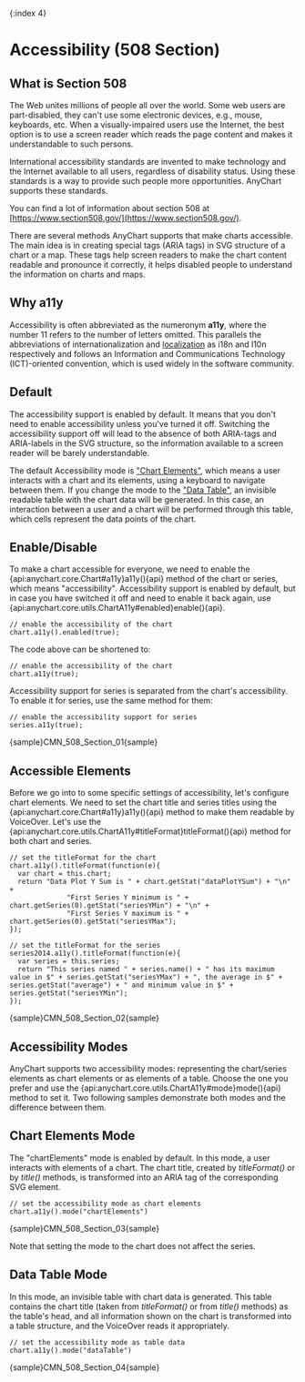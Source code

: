 {:index 4}

# Accessibility (508 Section)

## What is Section 508

The Web unites millions of people all over the world. Some web users are part-disabled, they can't use some electronic devices, e.g., mouse, keyboards, etc. When a visually-impaired users use the Internet, the best option is to use a screen reader which reads the page content and makes it understandable to such persons.

International accessibility standards are invented to make technology and the Internet available to all users, regardless of disability status. Using these standards is a way to provide such people more opportunities. AnyChart supports these standards.

You can find a lot of information about section 508 at [https://www.section508.gov/](https://www.section508.gov/).

There are several methods AnyChart supports that make charts accessible. The main idea is in creating special tags (ARIA tags) in SVG structure of a chart or a map. These tags help screen readers to make the chart content readable and pronounce it correctly, it helps disabled people to understand the information on charts and maps. 

## Why a11y

Accessibility is often abbreviated as the numeronym **a11y**, where the number 11 refers to the number of letters omitted. This parallels the abbreviations of internationalization and [localization](Localization) as i18n and l10n respectively and follows an Information and Communications Technology (ICT)-oriented convention, which is used widely in the software community.

## Default

The accessibility support is enabled by default. It means that you don't need to enable accessibility unless you've turned it off. Switching the accessibility support off will lead to the absence of both ARIA-tags and ARIA-labels in the SVG structure, so the information available to a screen reader will be barely understandable.

The default Accessibility mode is ["Chart Elements"](#chart_elements_mode), which means a user interacts with a chart and its elements, using a keyboard to navigate between them. If you change the mode to the ["Data Table"](#data_table_mode), an invisible readable table with the chart data will be generated. In this case, an interaction between a user and a chart will be performed through this table, which cells represent the data points of the chart.

## Enable/Disable

To make a chart accessible for everyone, we need to enable the {api:anychart.core.Chart#a11y}a11y(){api} method of the chart or series, which means "accessibility". Accessibility support is enabled by default, but in case you have switched it off and need to enable it back again, use {api:anychart.core.utils.ChartA11y#enabled}enable(){api}.

```
// enable the accessibility of the chart
chart.a11y().enabled(true);
```

The code above can be shortened to:

```
// enable the accessibility of the chart
chart.a11y(true);
```
Accessibility support for series is separated from the chart's accessibility. To enable it for series, use the same method for them:

```
// enable the accessibility support for series
series.a11y(true);
```

{sample}CMN\_508\_Section\_01{sample}

## Accessible Elements

Before we go into to some specific settings of accessibility, let's configure chart elements. We need to set the chart title and series titles using the {api:anychart.core.Chart#a11y}a11y(){api} method to make them  readable by VoiceOver. Let's use the {api:anychart.core.utils.ChartA11y#titleFormat}titleFormat(){api} method for both chart and series.

```
// set the titleFormat for the chart
chart.a11y().titleFormat(function(e){
  var chart = this.chart;
  return "Data Plot Y Sum is " + chart.getStat("dataPlotYSum") + "\n" +
              "First Series Y minimum is " + chart.getSeries(0).getStat("seriesYMin") + "\n" +
              "First Series Y maximum is " + chart.getSeries(0).getStat("seriesYMax");
});

// set the titleFormat for the series
series2014.a11y().titleFormat(function(e){
  var series = this.series;
  return "This series named " + series.name() + " has its maximum value in $" + series.getStat("seriesYMax") + ", the average in $" +  series.getStat("average") + " and minimum value in $" + series.getStat("seriesYMin");
});
```

{sample}CMN\_508\_Section\_02{sample}


## Accessibility Modes

AnyChart supports two accessibility modes: representing the chart/series elements as chart elements or as elements of a table. Choose the one you prefer and use the {api:anychart.core.utils.ChartA11y#mode}mode(){api} method to set it. Two following samples demonstrate both modes and the difference between them.

## Chart Elements Mode

The "chartElements" mode is enabled by default. In this mode, a user interacts with elements of a chart. The chart title, created by *titleFormat()* or by *title()* methods, is transformed into an ARIA tag of the corresponding SVG element.

```
// set the accessibility mode as chart elements
chart.a11y().mode("chartElements")
```

{sample}CMN\_508\_Section\_03{sample}

Note that setting the mode to the chart does not affect the series.

## Data Table Mode

In this mode, an invisible table with chart data is generated. This table contains the chart title (taken from *titleFormat()* or from *title()* methods) as the table's head, and all information shown on the chart is transformed into a table structure, and the VoiceOver reads it appropriately.  

```
// set the accessibility mode as table data
chart.a11y().mode("dataTable")
```

{sample}CMN\_508\_Section\_04{sample}